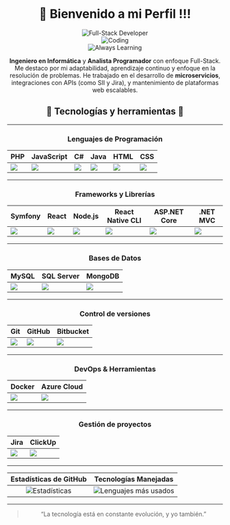 <div align="center" >
<p align="center">
  
  <h1>👋 Bienvenido a mi Perfil !!!</h1>

  <img src="https://img.shields.io/badge/Full--Stack-Developer-blueviolet?style=for-the-badge&logo=dev.to" alt="Full-Stack Developer"/><br>
  <img src="https://img.shields.io/badge/Coding-100%25-green?style=for-the-badge&logo=visualstudiocode" alt="Coding"/><br>
  <img src="https://img.shields.io/badge/Always--Learning-yellow?style=for-the-badge&logo=read-the-docs" alt="Always Learning"/>

</p>

<p align="center">
  <b>Ingeniero en Informática</b> y <b>Analista Programador</b> con enfoque Full-Stack.  
  Me destaco por mi adaptabilidad, aprendizaje continuo y enfoque en la resolución de problemas.  
  He trabajado en el desarrollo de <b>microservicios</b>, integraciones con APIs (como SII y Jira),  
  y mantenimiento de plataformas web escalables.
</p>


## 🧰 Tecnologías y herramientas 🧰

---

### Lenguajes de Programación

| PHP         | JavaScript   | C#          | Java        | HTML        | CSS         |
|-------------|--------------|-------------|-------------|-------------|-------------|
| ![](https://img.shields.io/badge/PHP-777BB4?style=for-the-badge&logo=php&logoColor=white) | ![](https://img.shields.io/badge/JavaScript-F7DF1E?style=for-the-badge&logo=javascript&logoColor=black) | ![](https://img.shields.io/badge/C%23-239120?style=for-the-badge&logo=c-sharp&logoColor=white) | ![](https://img.shields.io/badge/Java-007396?style=for-the-badge&logo=java&logoColor=white) | ![](https://img.shields.io/badge/HTML5-E34F26?style=for-the-badge&logo=html5&logoColor=white) | ![](https://img.shields.io/badge/CSS3-1572B6?style=for-the-badge&logo=css3&logoColor=white) |

---

### Frameworks y Librerías

| Symfony     | React        | Node.js     | React Native CLI | ASP.NET Core | .NET MVC    |
|-------------|--------------|-------------|------------------|--------------|-------------|
| ![](https://img.shields.io/badge/Symfony-000000?style=for-the-badge&logo=symfony&logoColor=white) | ![](https://img.shields.io/badge/React-61DAFB?style=for-the-badge&logo=react&logoColor=black) | ![](https://img.shields.io/badge/Node.js-339933?style=for-the-badge&logo=nodedotjs&logoColor=white) | ![](https://img.shields.io/badge/React_Native-20232A?style=for-the-badge&logo=react&logoColor=61DAFB) | ![](https://img.shields.io/badge/ASP.NET_Core-512BD4?style=for-the-badge&logo=dotnet&logoColor=white) | ![](https://img.shields.io/badge/.NET_MVC-512BD4?style=for-the-badge&logo=dotnet&logoColor=white) |

---

### Bases de Datos

| MySQL       | SQL Server  | MongoDB     |
|-------------|-------------|-------------|
| ![](https://img.shields.io/badge/MySQL-4479A1?style=for-the-badge&logo=mysql&logoColor=white) | ![](https://img.shields.io/badge/SQL_Server-CC2927?style=for-the-badge&logo=microsoftsqlserver&logoColor=white) | ![](https://img.shields.io/badge/MongoDB-47A248?style=for-the-badge&logo=mongodb&logoColor=white) |

---

### Control de versiones

| Git         | GitHub      | Bitbucket   |
|-------------|-------------|-------------|
| ![](https://img.shields.io/badge/Git-F05032?style=for-the-badge&logo=git&logoColor=white) | ![](https://img.shields.io/badge/GitHub-181717?style=for-the-badge&logo=github&logoColor=white) | ![](https://img.shields.io/badge/Bitbucket-0052CC?style=for-the-badge&logo=bitbucket&logoColor=white) |

---

### DevOps & Herramientas

| Docker      | Azure Cloud |
|-------------|-------------|
| ![](https://img.shields.io/badge/Docker-2496ED?style=for-the-badge&logo=docker&logoColor=white) | ![](https://img.shields.io/badge/Microsoft_Azure-0078D7?style=for-the-badge&logo=microsoftazure&logoColor=white) |

---

### Gestión de proyectos

| Jira        | ClickUp     |
|-------------|-------------|
| ![](https://img.shields.io/badge/Jira-0052CC?style=for-the-badge&logo=jira&logoColor=white) | ![](https://img.shields.io/badge/ClickUp-7B68EE?style=for-the-badge&logo=clickup&logoColor=white) |

---


| Estadísticas de GitHub | Tecnologías Manejadas  |
|:---------------------:|:-------------------:|
| ![Estadísticas](https://github-readme-stats.vercel.app/api?username=EstebanCardenas27&show_icons=true&theme=radical&hide_border=true&hide_title=true&count_private=true&line_height=24) | ![Lenguajes más usados](https://github-readme-stats.vercel.app/api/top-langs/?username=EstebanCardenas27&layout=compact&theme=radical&hide_border=true&hide_title=true) |

--- 
> “La tecnología está en constante evolución, y yo también.”

</div>
